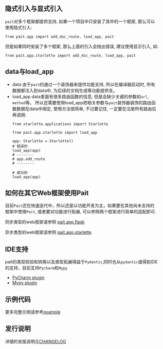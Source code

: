 ## 隐式引入与显式引入
`pait`对多个框架都提供支持, 如果一个项目中只安装了其中的一个框架, 那么可以使用隐式引入:
```Python3
from pait.app import add_doc_route, load_app, pait

```
但是如果同时安装了多个框架, 那么上面的引入会抛出错误, 建议使用显示引入, 如:
```Python3
from pait.app.starlette import add_doc_route, load_app, pait

```
## data与load_app
- data
由于`pait`的通过一个装饰器来提供功能支持, 所以在编译器启动时, 所有数据都注入到data中, 为后续的文档生成等功能提供支。
- load_app
data里面有很多路由函数的信息, 但是会缺少关键的参数如`url`, `method`等。
所以还需要使用load_app把相关参数与`pait`装饰器装饰的路由函数数据在data中绑定, 使用方法很简单, 不过要记住, 一定要在注册所有路由后再调用:
  ```Python3
  from starlette.applications import Starlette

  from pait.app.starlette import load_app

  app: Starlette = Starlette()
  # 错误的
  load_app(app)
  # --------
  # app.add_route
  # --------

  # 成功的
  load_app(app)
  ```
## 如何在其它Web框架使用Pait
目前`Pait`还在快速迭代中，所以还是以功能开发为主，如果要在其他尚未支持的框架中使用`Pait`, 或者要对功能进行拓展, 可以参照两个框架进行简单的适配即可.

同步类型的web框架请参照 [pait.app.flask](https://github.com/so1n/pait/blob/master/pait/app/flask.py)

异步类型的web框架请参照 [pait.app.starlette](https://github.com/so1n/pait/blob/master/pait/app/starlette.py)

## IDE支持
pait的类型校验和转换以及类型拓展得益于`Pydantic`,同时也从`pydantic`或得到IDE的支持，目前支持`Pycharm`和`Mypy`
- [PyCharm plugin](https://pydantic-docs.helpmanual.io/pycharm_plugin/)
- [Mypy plugin](https://pydantic-docs.helpmanual.io/mypy_plugin/)

## 示例代码
更多完整示例请参考[example](https://github.com/so1n/pait/tree/master/example)
## 发行说明
详细的发版说明见[CHANGELOG](https://github.com/so1n/pait/blob/master/CHANGELOG.md)

